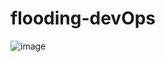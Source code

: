 # flooding-devOps

![image](https://github.com/user-attachments/assets/acb709b1-dd6f-49ce-a6e3-c7789398aa6b)


